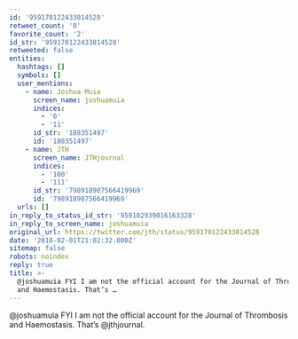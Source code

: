 ```yaml
---
id: '959170122433814528'
retweet_count: '0'
favorite_count: '2'
id_str: '959170122433814528'
retweeted: false
entities:
  hashtags: []
  symbols: []
  user_mentions:
    - name: Joshua Muia
      screen_name: joshuamuia
      indices:
        - '0'
        - '11'
      id_str: '188351497'
      id: '188351497'
    - name: JTH
      screen_name: JTHjournal
      indices:
        - '100'
        - '111'
      id_str: '798918907566419969'
      id: '798918907566419969'
  urls: []
in_reply_to_status_id_str: '959102939016163328'
in_reply_to_screen_name: joshuamuia
original_url: https://twitter.com/jth/status/959170122433814528
date: '2018-02-01T21:02:32.000Z'
sitemap: false
robots: noindex
reply: true
title: >-
  @joshuamuia FYI I am not the official account for the Journal of Thrombosis
  and Haemostasis. That’s …
---
```


@joshuamuia FYI I am not the official account for the Journal of Thrombosis and Haemostasis. That’s @jthjournal.
